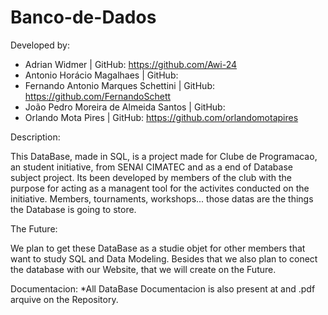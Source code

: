 # Banco-de-Dados

Developed by:
- Adrian Widmer | GitHub: https://github.com/Awi-24
- Antonio Horácio Magalhaes | GitHub:
- Fernando Antonio Marques Schettini | GitHub: https://github.com/FernandoSchett
- João Pedro Moreira de Almeida Santos | GitHub:
- Orlando Mota Pires | GitHub: https://github.com/orlandomotapires

Description:

This DataBase, made in SQL, is a project made for Clube de Programacao, an student initiative, from SENAI CIMATEC and as a end of Database subject project. Its been developed by members of the club with the purpose for acting as a managent tool for the activites conducted on the initiative. Members, tournaments, workshops... those datas are the things the Database is going to store.

The Future:

We plan to get these DataBase as a studie objet for other members that want to study SQL and Data Modeling. Besides that we also plan to conect the database with our Website, that we will create on the Future. 

Documentacion:
*All DataBase Documentacion is also present at and .pdf arquive on the Repository. 
